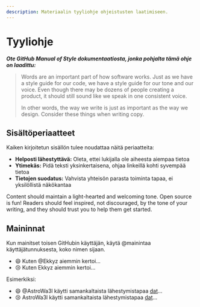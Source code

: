 ```yaml
---
description: Materiaalin tyyliohje ohjeistusten laatimiseen.
---
```


# Tyyliohje

_**Ote GitHub Manual of Style dokumentaatiosta, jonka pohjalta tämä ohje on laadittu:**_

> Words are an important part of how software works. Just as we have a style guide for our code, we have a style guide for our tone and our voice. Even though there may be dozens of people creating a product, it should still sound like we speak in one consistent voice.
>
> In other words, the way we write is just as important as the way we design. Consider these things when writing copy.

## Sisältöperiaatteet

Kaiken kirjoitetun sisällön tulee noudattaa näitä periaatteita:

* **Helposti lähestyttävä:** Oleta, ettei lukijalla ole aiheesta aiempaa tietoa
* **Ytimekäs:** Pidä teksti yksinkertaisena, ohjaa linkeillä kohti syvempää tietoa
* **Tietojen suodatus:** Vahvista yhteisön parasta toiminta tapaa, ei yksilöllistä näkökantaa

Content should maintain a light-hearted and welcoming tone. Open source is fun! Readers should feel inspired, not discouraged, by the tone of your writing, and they should trust you to help them get started.

## Maininnat

Kun mainitset toisen GitHubin käyttäjän, käytä @mainintaa käyttäjätunnuksesta, koko nimen sijaan.

* 😄 Kuten @Ekkyz aiemmin kertoi...
* 😢 Kuten Ekkyz aiemmin kertoi...

Esimerkiksi:

* 😄 @AstroWa3l käytti samankaltaista lähestymistapaa [dat](https://github.com/datproject/dat)...
* 😢 AstroWa3l käytti samankaltaista lähestymistapaa [dat](https://github.com/datproject/dat)...

